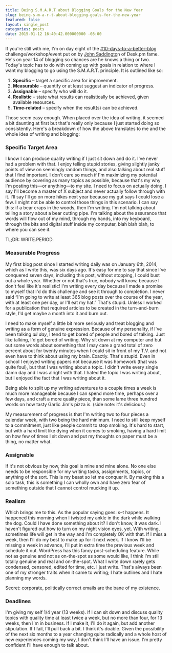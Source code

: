 ```yaml
---
title: Being S.M.A.R.T about Blogging Goals for the New Year
slug: being-s-m-a-r-t-about-blogging-goals-for-the-new-year
featured: false
layout: single_post
categories: posts
date: 2015-01-12 16:40:42.000000000 -08:00
---
```


If you're still with me, I'm on day eight of the [#10-days-to-a-better-blog](/tag/10-days-to-a-better-blog.html) challenge/workshop/event put on by [John Saddingto](http://john.do)n of Desk.pm fame. He's on year 14 of blogging so chances are he knows a thing or two. Today's topic has to do with coming up with goals in relation to where I want my blogging to go using the S.M.A.R.T. principle. It is outlined like so:

1. **Specific** – target a specific area for improvement.
2. **Measurable** – quantify or at least suggest an indicator of progress.
3. **Assignable** – specify who will do it.
4. **Realistic** – state what results can realistically be achieved, given available resources.
5. **Time-related** – specify when the result(s) can be achieved.

Those seem easy enough. When placed over the idea of writing, it seemed a bit daunting at first but that's really only because I just started doing so consistently. Here's a breakdown of how the above translates to me and the whole idea of writing and blogging:

### Specific Target Area

I know I can produce quality writing if I just sit down and do it. I've never had a problem with that. I enjoy telling stupid stories, giving slightly janky points of view on seemingly random things, and also talking about real stuff that I find important. I don't care so much if I'm maximizing my potential audience by covering as many topics as possible, because that's my why I'm posting this—or anything—to my site. I need to focus on actually doing. I say I'll become a master of X subject and never actually follow through with it. I'll say I'll go on more hikes next year because my gut says I could lose a few. I might not be able to control those things in this scenario. I can say this: if a bear craps in the woods, then I'm writing. I'm not talking about telling a story about a bear cutting pipe. I'm talking about the assurance that words will flow out of my mind, through my hands, into my keyboard, through the bits and digital stuff inside my computer, blah blah blah, to where you can see it.

TL;DR: WRITE.PERIOD.

### Measurable Progress

My first blog post since I started writing daily was on January 6th, 2014, which as I write this, was six days ago. It's easy for me to say that since I've conquered seven days, including this post, without stopping, I could bust out a whole year. Whether or not that's true, nobody will know, because I don't feel like it's realistic! I'm writing every day because I made a promise to myself that I'd do this challenge and see it through to completion. I never said “I'm going to write at least 365 blog posts over the course of the year, with at least one per day, or I'll eat my hat.” That's stupid. Unless I worked for a publication that required articles to be created in the turn-and-burn style, I'd get maybe a month into it and burn out.

I need to make myself a little bit more seriously and treat blogging and writing as a form of genuine expression. Because of my personality, if I've been talking _all day_, I tend to get bored of people and bored of talking. Just like talking, I'd get bored of writing. Why sit down at my computer and but out some words about something that I may care a grand total of zero percent about for twenty minutes when I could sit in front of my T.V. and not even have to think about using my brain. Exactly. That's stupid. Even in school I enjoyed writing papers not because it was homework (that was quite foul), but that I was writing about a topic. I didn't write every single damn day and I was alright with that. I hated the topic I was writing about, but I enjoyed the fact that I was writing about it.

Being able to split up my writing adventures to a couple times a week is much more manageable because I can spend more time, perhaps over a few days, and craft a more quality piece, than some lame three hundred words on how tasty Garlic Jim's pizza is. (side note: it's delicious.)

My measurement of progress is that I'm writing two to four pieces a calendar week, with two being the hard minimum. I need to still keep myself to a commitment, just like people commit to stop smoking. It's hard to start, but with a hard limit like dying when it comes to smoking, having a hard limit on how few of times I sit down and put my thoughts on paper must be a thing, no matter what.

### Assignable

If it's not obvious by now, this goal is mine and mine alone. No one else needs to be responsible for my writing tasks, assignments, topics, or anything of the sort. This is my beast so let me conquer it. By making this a solo task, this is something I can wholly own and have zero fear of something outside that I cannot control mucking it up.

### Realism

Which brings me to this. As the popular saying goes: s–t happens. It happened this morning when I twisted my ankle in the dark while walking the dog. Could I have done something about it? I don't know, it was dark. I haven't figured out how to turn on my night vision eyes, yet. With writing, sometimes life will get in the way and I'm completely OK with that. If I miss a week, then I'll do my best to make up for it next week. If I know I'll be missing a week in advance, I'll put in extra time the previous week and schedule it out. WordPress has this fancy post-scheduling feature. While not as genuine and not as on-the-spot as some would like, I think I'm still totally genuine and real and on-the-spot. What I write down rarely gets condensed, censored, edited for time, etc. I just write. That's always been one of my stronger traits when it came to writing; I hate outlines and I hate planning my words.

Secret: corporate, politically correct emails are the bane of my existence.

### Deadlines

I'm giving my self 1/4 year (13 weeks). If I can sit down and discuss quality topics with quality time at least twice a week, but no more than four, for 13 weeks, then I'm in business. If I make it, I'll do it again, but add another stipulation. If I fail, I'll pull back a bit. I think it's doable. Given the possibility of the next six months to a year changing quite radically and a whole host of new experiences coming my way, I don't think I'll have an issue. I'm pretty confident I'll have enough to talk about.

